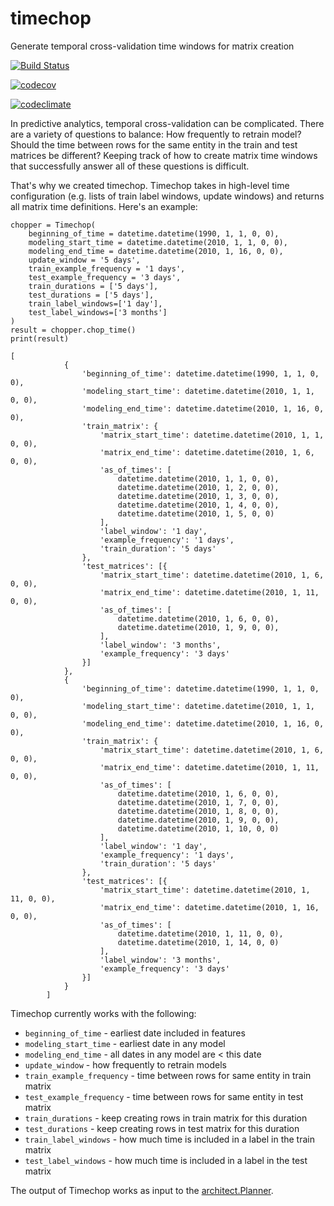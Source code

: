 # timechop
Generate temporal cross-validation time windows for matrix creation


[![Build Status](https://travis-ci.org/dssg/timechop.svg?branch=master)](https://travis-ci.org/dssg/timechop)

[![codecov](https://codecov.io/gh/dssg/timechop/branch/master/graph/badge.svg)](https://codecov.io/gh/dssg/timechop)

[![codeclimate](https://codeclimate.com/github/dssg/timechop.png)](https://codeclimate.com/github/dssg/timechop)

In predictive analytics, temporal cross-validation can be complicated. There are a variety of questions to balance: How frequently to retrain model? Should the time between rows for the same entity in the train and test matrices be different? Keeping track of how to create matrix time windows that successfully answer all of these questions is difficult. 

That's why we created timechop. Timechop takes in high-level time configuration (e.g. lists of train label windows, update windows) and returns all matrix time definitions. Here's an example:

```
chopper = Timechop(
	beginning_of_time = datetime.datetime(1990, 1, 1, 0, 0),
	modeling_start_time = datetime.datetime(2010, 1, 1, 0, 0),
	modeling_end_time = datetime.datetime(2010, 1, 16, 0, 0),
	update_window = '5 days',
	train_example_frequency = '1 days',
	test_example_frequency = '3 days',
	train_durations = ['5 days'],
	test_durations = ['5 days'],
	train_label_windows=['1 day'],
	test_label_windows=['3 months']
)
result = chopper.chop_time()
print(result)
```

```
[
            {
                'beginning_of_time': datetime.datetime(1990, 1, 1, 0, 0),
                'modeling_start_time': datetime.datetime(2010, 1, 1, 0, 0),
                'modeling_end_time': datetime.datetime(2010, 1, 16, 0, 0),
                'train_matrix': {
                    'matrix_start_time': datetime.datetime(2010, 1, 1, 0, 0),
                    'matrix_end_time': datetime.datetime(2010, 1, 6, 0, 0),
                    'as_of_times': [
                        datetime.datetime(2010, 1, 1, 0, 0),
                        datetime.datetime(2010, 1, 2, 0, 0),
                        datetime.datetime(2010, 1, 3, 0, 0),
                        datetime.datetime(2010, 1, 4, 0, 0),
                        datetime.datetime(2010, 1, 5, 0, 0)
                    ],
                    'label_window': '1 day',
                    'example_frequency': '1 days',
                    'train_duration': '5 days'
                },
                'test_matrices': [{
                    'matrix_start_time': datetime.datetime(2010, 1, 6, 0, 0),
                    'matrix_end_time': datetime.datetime(2010, 1, 11, 0, 0),
                    'as_of_times': [
                        datetime.datetime(2010, 1, 6, 0, 0),
                        datetime.datetime(2010, 1, 9, 0, 0),
                    ],
                    'label_window': '3 months',
                    'example_frequency': '3 days'
                }]
            },
            {
                'beginning_of_time': datetime.datetime(1990, 1, 1, 0, 0),
                'modeling_start_time': datetime.datetime(2010, 1, 1, 0, 0),
                'modeling_end_time': datetime.datetime(2010, 1, 16, 0, 0),
                'train_matrix': {
                    'matrix_start_time': datetime.datetime(2010, 1, 6, 0, 0),
                    'matrix_end_time': datetime.datetime(2010, 1, 11, 0, 0),
                    'as_of_times': [
                        datetime.datetime(2010, 1, 6, 0, 0),
                        datetime.datetime(2010, 1, 7, 0, 0),
                        datetime.datetime(2010, 1, 8, 0, 0),
                        datetime.datetime(2010, 1, 9, 0, 0),
                        datetime.datetime(2010, 1, 10, 0, 0)
                    ],
                    'label_window': '1 day',
                    'example_frequency': '1 days',
                    'train_duration': '5 days'
                },
                'test_matrices': [{
                    'matrix_start_time': datetime.datetime(2010, 1, 11, 0, 0),
                    'matrix_end_time': datetime.datetime(2010, 1, 16, 0, 0),
                    'as_of_times': [
                        datetime.datetime(2010, 1, 11, 0, 0),
                        datetime.datetime(2010, 1, 14, 0, 0)
                    ],
                    'label_window': '3 months',
                    'example_frequency': '3 days'
                }]
            }
        ]
```

Timechop currently works with the following:

- `beginning_of_time` - earliest date included in features
- `modeling_start_time` - earliest date in any model
- `modeling_end_time` - all dates in any model are < this date
- `update_window` - how frequently to retrain models
- `train_example_frequency` - time between rows for same entity in train matrix
- `test_example_frequency` - time between rows for same entity in test matrix
- `train_durations` - keep creating rows in train matrix for this duration
- `test_durations` - keep creating rows in test matrix for this duration
- `train_label_windows` - how much time is included in a label in the train matrix
- `test_label_windows` - how much time is included in a label in the test matrix

The output of Timechop works as input to the [architect.Planner](https://github.com/dssg/architect/blob/master/architect/planner.py).
